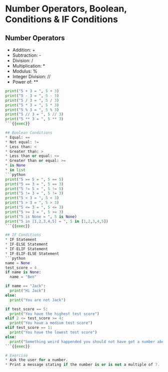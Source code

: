 # Number Operators, Boolean, Conditions & IF Conditions

## Number Operators
* Addition: +
* Subtraction: -
* Division: /
* Multiplication: *
* Modulus: %
* Integer Division: //
* Power of: **
```python
print("5 + 3 = ", 5 + 3)
print("5 - 3 = ", 5 - 3)
print("5 / 3 = ", 5 / 3)
print("5 * 3 = ", 5 * 3)
print("5 % 3 = ", 5 % 3)
print("5 // 3 = ", 5 // 3)
print("5 ** 3 = ", 5 ** 3)
```{{exec}}

## Boolean Conditions
* Equal: ==
* Not equal: !=
* Less than: <
* Greater than: >
* Less than or equal: <=
* Greater than or equal: >=
* is None
* in list
```python
print("5 == 5 = ", 5 == 5)
print("5 == 3 = ", 5 == 3)
print("5 != 5 = ", 5 != 5)
print("5 != 3 = ", 5 != 3)
print("5 < 3 = ", 5 < 3)
print("5 > 3 = ", 5 > 3)
print("5 <= 3 = ", 5 <= 3)
print("5 >= 3 = ", 5 >= 3)
print("5 is None = ", 5 is None)
print("5 in [1,2,3,4,5] = ", 5 in [1,2,3,4,5])
```{{exec}}

## IF Conditions
* IF Statement
* IF-ELSE Statement
* IF-ELIF Statement
* IF-ELIF-ELSE Statement
```python
name = None
test_score = 4
if name is None:
  name = "Ben"

if name == "Jack":
  print("Hi Jack")
else:
  print("You are not Jack")

if test_score == 5:
  print("You have the highest test score")
elif 2 <= test_score >= 4:
  print("You have a medium test score")
elif test_score == 1:
  print("You have the lowest test score")
else:
  print("Something weird happended you should not have got a number above 5 or lower than 1")
```{{exec}}

# Exercise
* Ask the user for a number.
* Print a message stating if the number is or is not a multiple of 7.